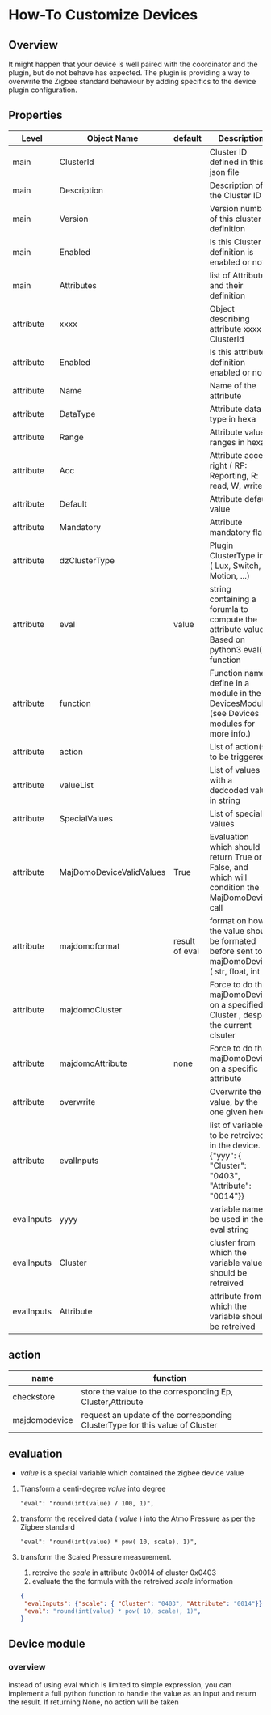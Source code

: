 # How-To Customize Devices

## Overview

It might happen that your device is well paired with the coordinator and the plugin, but do not behave has expected.
The plugin is providing a way to overwrite the Zigbee standard behaviour by adding specifics to the device plugin configuration.

## Properties

| Level     | Object Name   | default | Description |
| -----     | -----------   | ------- | ----------- |
| main      | ClusterId     |         |  Cluster ID defined in this json file |
| main      | Description   |         |  Description of the Cluster ID |
| main      | Version       |         |  Version number of this cluster definition |
| main      | Enabled       |         |  Is this Cluster definition is enabled or not |
| main      | Attributes    |         |  list of Attribute and their definition |
| attribute | xxxx          |         |  Object describing attribute xxxx of ClusterId |
| attribute | Enabled       |         |  Is this attribute definition enabled or nor |
| attribute | Name          |         |  Name of the attribute |
| attribute | DataType      |         |  Attribute data type in hexa |
| attribute | Range         |         |  Attribute value ranges in hexa |
| attribute | Acc           |         |  Attribute access right ( RP: Reporting, R: read, W, write |
| attribute | Default       |         |  Attribute default value |
| attribute | Mandatory     |         |  Attribute mandatory flag. |
| attribute | dzClusterType |         |  Plugin ClusterType info ( Lux, Switch, Motion, ...) |
| attribute | eval          |  value  |  string containing a forumla to compute the attribute value. Based on python3 eval() function|
| attribute | function      |         |  Function name define in a module in the DevicesModules (see Devices modules for more info.) |
| attribute | action        |         |  List of action(s) to be triggered
| attribute | valueList     |         |  List of values with a dedcoded value in string |
| attribute | SpecialValues |         |  List of special values |
| attribute | MajDomoDeviceValidValues | True | Evaluation which should return True or False, and which will condition the MajDomoDevice call |
| attribute | majdomoformat |  result of eval |  format on how the value should be formated before sent to majDomoDevice ( str, float, int ) |
| attribute | majdomoCluster |        |  Force to do the majDomoDevice on a specified Cluster , despite the current clsuter |
| attribute | majdomoAttribute | none |  Force to do the majDomoDevice on a specific attribute |
| attribute | overwrite     |         |  Overwrite the value, by the one given here |
| attribute | evalInputs    |         |  list of variables to be retreived in the device.  {"yyy": { "Cluster": "0403", "Attribute": "0014"}} |
| evalInputs | yyyy         |         |  variable name to be used in the eval string |
| evalInputs | Cluster      |         |  cluster from which the variable value should be retreived |
| evalInputs | Attribute    |         |  attribute from which the variable should be retreived |

## __action__

| name          | function |
| ----          | -------- |
| checkstore    | store the value to the corresponding Ep, Cluster,Attribute |
| majdomodevice | request an update of the corresponding ClusterType for this value of Cluster|

## evaluation

* _value_ is a special variable which contained the zigbee device value

1. Transform a centi-degree _value_ into degree

    ``` "eval": "round(int(value) / 100, 1)", ```

2. transform the received data ( _value_ ) into the Atmo Pressure as per the Zigbee standard

    ``` "eval": "round(int(value) * pow( 10, scale), 1)", ```

3. transform the Scaled Pressure measurement.

   1. retreive the _scale_ in attribute 0x0014 of cluster 0x0403
   2. evaluate the the formula with the retreived _scale_ information

    ```json
    {
     "evalInputs": {"scale": { "Cluster": "0403", "Attribute": "0014"}},
     "eval": "round(int(value) * pow( 10, scale), 1)",
    }
     ```

## Device module

### overview

instead of using eval which is limited to simple expression, you can implement a full python function to handle the value as an input and return the result.
If returning None, no action will be taken
